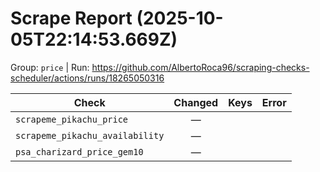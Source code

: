 # Scrape Report (2025-10-05T22:14:53.669Z)

Group: `price`  |  Run: https://github.com/AlbertoRoca96/scraping-checks-scheduler/actions/runs/18265050316

| Check | Changed | Keys | Error |
|---|:---:|:--|:--|
| `scrapeme_pikachu_price` | — |  |  |
| `scrapeme_pikachu_availability` | — |  |  |
| `psa_charizard_price_gem10` | — |  |  |
